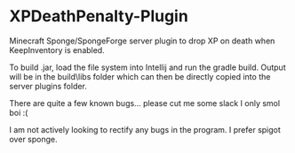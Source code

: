 # XPDeathPenalty-Plugin
Minecraft Sponge/SpongeForge server plugin to drop XP on death when KeepInventory is enabled.

To build .jar, load the file system into Intellij and run the gradle build. Output will be in the build\libs folder which can then be directly copied into the server plugins folder.

There are quite a few known bugs... please cut me some slack I only smol boi :(

I am not actively looking to rectify any bugs in the program. I prefer spigot over sponge. 
